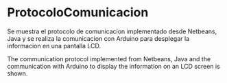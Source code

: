 # ProtocoloComunicacion
Se muestra el protocolo de comunicacion implementado desde Netbeans, Java y se realiza la comunicacion con Arduino para desplegar la informacion en una pantalla LCD.

The communication protocol implemented from Netbeans, Java and the communication with Arduino to display the information on an LCD screen is shown.

